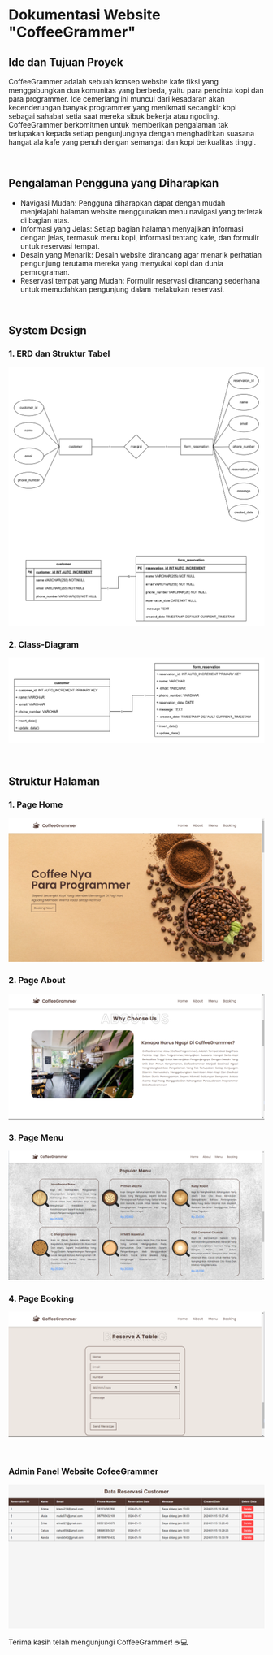 # Dokumentasi Website "CoffeeGrammer"

## Ide dan Tujuan Proyek
CoffeeGrammer adalah sebuah konsep website kafe fiksi yang menggabungkan dua komunitas yang berbeda, yaitu para pencinta kopi dan para programmer. 
Ide cemerlang ini muncul dari kesadaran akan kecenderungan banyak programmer yang menikmati secangkir kopi sebagai sahabat setia saat mereka sibuk bekerja atau ngoding. 
CoffeeGrammer berkomitmen untuk memberikan pengalaman tak terlupakan kepada setiap pengunjungnya dengan menghadirkan suasana hangat ala kafe yang penuh dengan semangat dan kopi berkualitas tinggi.

<br>

## Pengalaman Pengguna yang Diharapkan
- Navigasi Mudah: Pengguna diharapkan dapat dengan mudah menjelajahi halaman website menggunakan menu navigasi yang terletak di bagian atas.
- Informasi yang Jelas: Setiap bagian halaman menyajikan informasi dengan jelas, termasuk menu kopi, informasi tentang kafe, dan formulir untuk reservasi tempat.
- Desain yang Menarik: Desain website dirancang agar menarik perhatian pengunjung terutama mereka yang menyukai kopi dan dunia pemrograman.
- Reservasi tempat yang Mudah: Formulir reservasi dirancang sederhana untuk memudahkan pengunjung dalam melakukan reservasi.

<br>

## System Design
### 1. ERD dan Struktur Tabel
   ![System Design](System-Design/ERD-dan-Struktur-Tabel.png)
<br>
### 2. Class-Diagram
   ![System Design](System-Design/Class-Diagram.png)

<br>

## Struktur Halaman
### 1. Page Home
   ![Page Home](Screenshot/Screenshot-Page-Home.png)
<br>
### 2. Page About
   ![Page About](Screenshot/Screenshot-Page-About.png)
<br>
### 3. Page Menu
   ![Page Menu](Screenshot/Screenshot-Page-Menu.png)
<br>
### 4. Page Booking
   ![Page Booking](Screenshot/Screenshot-Page-Booking.png)

<br>

### Admin Panel Website CofeeGrammer
   ![Admin](Screenshot/Screenshot-Panel-Admin.png)

Terima kasih telah mengunjungi CoffeeGrammer! ☕💻
